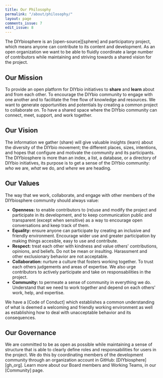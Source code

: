 ```yaml
---
title: Our Philosophy
permalink: "/about/philosophy/"
layout: page
comments_issue: 7
edit_issue: 8
---
```


The DIYbiosphere is an [open-source][sphere] and participatory project, which means anyone can contribute to its content and development. As an open organization we want to be able to fluidly coordinate a large number of contributors while maintaining and striving towards a shared vision for the project.

## Our Mission
To provide an open platform for DIYbio initiatives to **share** and **learn** about and from each other. To encourage the DIYbio community to engage with one another and to facilitate the free flow of knowledge and resources. We want to generate opportunities and potentials by creating a common project to collaborate on. To have a shared space where the DIYbio community can connect, meet, support, and work together.

## Our Vision
The information we gather (share) will give valuable insights (learn) about the diversity of the DIYbio movement; the different places, sizes, intentions, and hopes that configure and motivate the community and its participants. The DIYbiosphere is more than an index, a list, a database, or a directory of DIYbio initiatives, its purpose is to get a sense of the DIYbio community: _who_ we are, _what_ we do, and _where_ we are heading.

## Our Values
The way that we work, collaborate, and engage with other members of the DIYbiosphere community should always value:

- **Openness:** to enable contributors to (re)use and modify the project and participate in its development, and to keep communication public and transparent (except when sensitive) as a way to encourage open conversations and keep track of them.
- **Equality:** ensure anyone can participate by creating an inclusive and friendly environment. Encourage wider use and greater participation by making things accesible, easy to use and contribute.
- **Respect:** treat each other with kindness and value others' contributions, opinions, and beliefs. Do not be mean or insulting. Harassment and other exclusionary behavior are not acceptable.
- **Collaboration:** nurture a culture that fosters working together. To trust each others judgements and areas of expertise. We also urge contributors to actively participate and take on responsabilities in the project.
- **Community:** to permeate a sense of community in everything we do. Understand that we need to work together and depend on each others' work, help, and expertise.

We have a [Code of Conduct] which establishes a common understanding of what is deemed a welcoming and friendly working environment as well as establishing how to deal with unacceptable behavior and its consequences.

## Our Governance
We are committed to be as open as possible while maintaining a sense of structure that is able to clearly define roles and responsabilities for users in the project. We do this by coordinating members of the development community through an organization account in GitHub: [DIYbiosphere][gh_org]. Learn more about our Board members and Working Teams, in our [Community] page.
